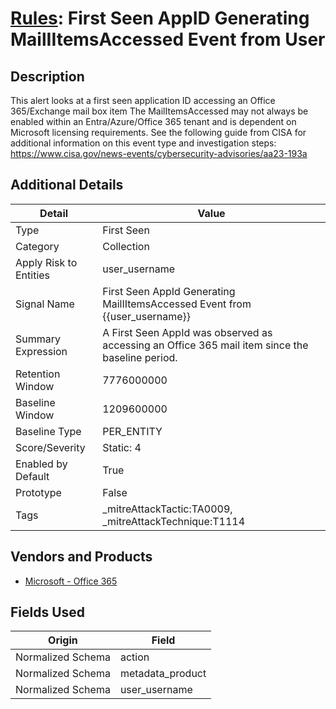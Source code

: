 # [Rules](README.md): First Seen AppID Generating MailIItemsAccessed Event from User

## Description
This alert looks at a first seen application ID accessing an Office 365/Exchange mail box item The MailItemsAccessed may not always be enabled within an Entra/Azure/Office 365 tenant and is dependent on Microsoft licensing requirements. See the following guide from CISA for additional information on this event type and investigation steps: https://www.cisa.gov/news-events/cybersecurity-advisories/aa23-193a

## Additional Details
|Detail|Value|
|----|----|
|Type|First Seen|
|Category|Collection|
|Apply Risk to Entities|user_username|
|Signal Name|First Seen AppId Generating MailIItemsAccessed Event from {{user_username}}|
|Summary Expression|A First Seen AppId was observed as accessing an Office 365 mail item since the baseline period.|
|Retention Window|7776000000|
|Baseline Window|1209600000|
|Baseline Type|PER_ENTITY|
|Score/Severity|Static: 4|
|Enabled by Default|True|
|Prototype|False|
|Tags|_mitreAttackTactic:TA0009, _mitreAttackTechnique:T1114|
## Vendors and Products
- [Microsoft - Office 365](../products/d3ed003d-5ddd-4c7a-bea5-63eae6311833.md)


## Fields Used

|Origin|Field|
|----|----|
|Normalized Schema|action|
|Normalized Schema|metadata_product|
|Normalized Schema|user_username|


